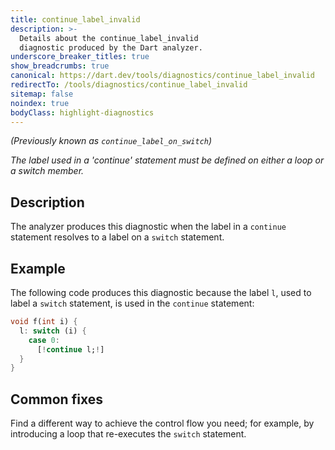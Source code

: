 ```yaml
---
title: continue_label_invalid
description: >-
  Details about the continue_label_invalid
  diagnostic produced by the Dart analyzer.
underscore_breaker_titles: true
show_breadcrumbs: true
canonical: https://dart.dev/tools/diagnostics/continue_label_invalid
redirectTo: /tools/diagnostics/continue_label_invalid
sitemap: false
noindex: true
bodyClass: highlight-diagnostics
---
```


_(Previously known as `continue_label_on_switch`)_

_The label used in a 'continue' statement must be defined on either a loop or a switch member._

## Description

The analyzer produces this diagnostic when the label in a `continue`
statement resolves to a label on a `switch` statement.

## Example

The following code produces this diagnostic because the label `l`, used to
label a `switch` statement, is used in the `continue` statement:

```dart
void f(int i) {
  l: switch (i) {
    case 0:
      [!continue l;!]
  }
}
```

## Common fixes

Find a different way to achieve the control flow you need; for example, by
introducing a loop that re-executes the `switch` statement.
